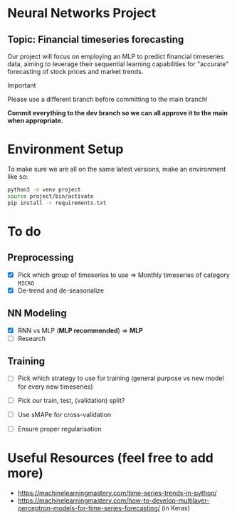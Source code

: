 # Neural Networks Project
## Topic: Financial timeseries forecasting
Our project will focus on employing an MLP to predict financial timeseries data, aiming to leverage their sequential learning capabilities for "accurate" forecasting of stock prices and market trends.

> [!IMPORTANT]
> Please use a different branch before committing to the main branch!
> 
> **Commit everything to the dev branch so we can all approve it to the main when appropriate.**


# Environment Setup

To make sure we are all on the same latest versions, make an environment like so:

```bash
python3 -m venv project
source project/bin/activate
pip install -r requirements.txt
```
# To do
## Preprocessing
- [x] Pick which group of timeseries to use => Monthly timeseries of category `MICRO`
- [x] De-trend and de-seasonalize
## NN Modeling
- [x] RNN vs MLP (**MLP recommended**) => **MLP**
- [ ] Research

## Training
- [ ] Pick which strategy to use for training (general purpose vs new model for every new timeseries)
- [ ] Pick our train, test, (validation) split? 
- [ ] Use sMAPe for cross-validation
- [ ] Ensure proper regularisation


# Useful Resources (feel free to add more)
- https://machinelearningmastery.com/time-series-trends-in-python/ 
- https://machinelearningmastery.com/how-to-develop-multilayer-perceptron-models-for-time-series-forecasting/ (in Keras)
